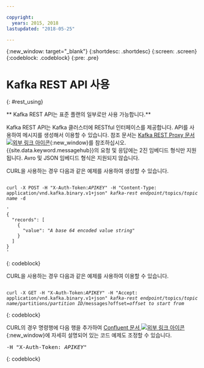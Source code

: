 ```yaml
---

copyright:
  years: 2015, 2018
lastupdated: "2018-05-25"

---
```


{:new_window: target="_blank"}
{:shortdesc: .shortdesc}
{:screen: .screen}
{:codeblock: .codeblock}
{:pre: .pre}

# Kafka REST API 사용
{: #rest_using}

** Kafka REST API는 표준 플랜의 일부로만 사용 가능합니다.**
<br/>

Kafka REST API는 Kafka 클러스터에 RESTful 인터페이스를 제공합니다. API를 사용하여 메시지를 생성해서 이용할 수 있습니다. 참조 문서는 [Kafka REST Proxy 문서 ![외부 링크 아이콘](../../icons/launch-glyph.svg "외부 링크 아이콘")](https://docs.confluent.io/2.0.0/kafka-rest/docs/index.html){:new_window}를 참조하십시오. {{site.data.keyword.messagehub}}의 요청 및 응답에는 2진 임베디드 형식만 지원됩니다. Avro 및 JSON 임베디드 형식은 지원되지 않습니다.

CURL을 사용하는 경우 다음과 같은 예제를 사용하여 생성할 수 있습니다.
<pre class="pre"><code>
curl -X POST -H "X-Auth-Token:<var class="keyword varname">APIKEY</var>" -H "Content-Type: application/vnd.kafka.binary.v1+json" <var class="keyword varname">kafka-rest endpoint</var>/topics/<var class="keyword varname">topic name</var> -d 

'
{
  "records": [
    {
      "value": "<var class="keyword varname">A base 64 encoded value string</var>"
    }
  ]
}
'
</code></pre>
{: codeblock}

CURL을 사용하는 경우 다음과 같은 예제를 사용하여 이용할 수 있습니다.
<pre class="pre"><code>
curl -X GET -H "X-Auth-Token:<var class="keyword varname">APIKEY</var>" -H "Accept: application/vnd.kafka.binary.v1+json" <var class="keyword varname">kafka-rest endpoint</var>/topics/<var class="keyword varname">topic name</var>/partitions/<var class="keyword varname">partition ID</var>/messages?offset=<var class="keyword varname">offset to start from</var>
</code></pre>
{: codeblock}


CURL의 경우 명령행에 다음 행을 추가하여
[Confluent 문서 ![외부 링크 아이콘](../../icons/launch-glyph.svg "외부 링크 아이콘")](http://docs.confluent.io/2.0.0/){:new_window}에 자세히 설명되어 있는 코드 예제도 조정할 수 있습니다.
<pre class="pre">-H "X-Auth-Token: <var class="keyword varname">APIKEY</var>"</pre>
{: codeblock}


<!-- Comment from Andrew
basic introduction, definitely including health warning
-->

